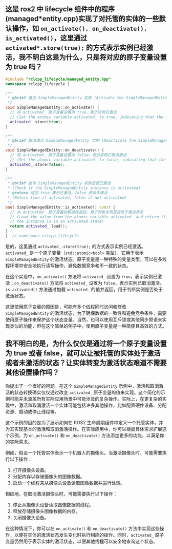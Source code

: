## 这是 ros2 中 lifecycle 组件中的程序(managed*entity.cpp)实现了对托管的实体的一些默认操作，如 `on_activate(), on_deactivate(), is_activated()`，这里通过 `activated*.store(true);` 的方式表示实例已经激活，我不明白这是为什么，只是将对应的原子变量设置为 true 吗？

```cpp
#include "rclcpp_lifecycle/managed_entity.hpp"
namespace rclcpp_lifecycle {

/**
 * @brief 激活 SimpleManagedEntity 实例 (Activate the SimpleManagedEntity instance)
 */
void SimpleManagedEntity::on_activate() {
  // 将 activated_ 原子变量设置为 true，表示实例已激活
  // (Set the atomic variable activated_ to true, indicating that the instance is activated)
  activated_.store(true);
}

/**
 * @brief 取消激活 SimpleManagedEntity 实例 (Deactivate the SimpleManagedEntity instance)
 */
void SimpleManagedEntity::on_deactivate() {
  // 将 activated_ 原子变量设置为 false，表示实例已取消激活
  // (Set the atomic variable activated_ to false, indicating that the instance is deactivated)
  activated_.store(false);
}

/**
 * @brief 查询 SimpleManagedEntity 实例是否已激活
 * (Check if the SimpleManagedEntity instance is activated)
 * @return 返回 true 表示已激活，false 表示未激活
 * (Return true if activated, false if not activated)
 */
bool SimpleManagedEntity::is_activated() const {
  // 从 activated_ 原子变量加载值并返回，用于判断实例是否处于激活状态
  // (Load the value from the atomic variable activated_ and return it, used to determine whether
  // the instance is in an activated state)
  return activated_.load();
}
}  // namespace rclcpp_lifecycle
```

是的，这里通过 `activated_.store(true);` 的方式表示实例已经激活。`activated_` 是一个原子变量（`std::atomic<bool>` 类型），它用于表示 `SimpleManagedEntity` 的激活状态。原子变量是一种特殊的变量类型，可以在多线程环境中安全地执行读写操作，避免数据竞争和不一致的状态。

在这个实现中，`on_activate()` 方法将 `activated_` 设置为 `true`，表示实例已激活；`on_deactivate()` 方法将 `activated_` 设置为 `false`，表示实例已取消激活。`is_activated()` 方法通过加载 `activated_` 的值并返回，用于判断实例是否处于激活状态。

这里使用原子变量的原因是，可能有多个线程同时访问和修改 `SimpleManagedEntity` 的激活状态，为了确保数据的一致性和避免竞争条件，需要使用原子操作来保护这个状态变量。当然，也可以使用互斥锁或其他同步原语来实现类似的功能，但在这个简单的例子中，使用原子变量是一种简便且高效的方式。

## 我不明白的是，为什么仅仅是通过将一个原子变量设置为 true 或者 false，就可以让被托管的实体处于激活或者未激活的状态？让实体转变为激活状态难道不需要其他设置操作吗？

你提出了一个很好的问题。在这个 `SimpleManagedEntity` 示例中，激活和取消激活的状态转换确实仅仅通过改变 `activated_` 原子变量的值来实现。这个简化的示例可能并未涵盖所有实际应用场景中可能涉及的复杂操作。实际上，在更复杂的实现中，激活和取消激活一个实体可能包括许多其他操作，比如配置硬件设备、分配资源、启动或停止线程等。

这个示例的目的是为了展示如何在 ROS2 生命周期组件中定义一个托管实体，并为其实现基本的激活和取消激活操作。在实际应用中，你可以根据具体需求扩展这个示例，为 `on_activate()` 和 `on_deactivate()` 方法添加更多的功能，以满足你的实际需求。

例如，假设一个托管实体表示一个机器人的摄像头。当激活摄像头时，可能需要执行以下操作：

1. 打开摄像头设备。
2. 分配内存以存储摄像头的图像数据。
3. 启动一个线程来从摄像头设备读取图像数据并进行处理。

相应地，在取消激活摄像头时，可能需要执行以下操作：

1. 停止从摄像头设备读取图像数据的线程。
2. 释放存储摄像头图像数据的内存。
3. 关闭摄像头设备。

在这种情况下，你可以在 `on_activate()` 和 `on_deactivate()` 方法中实现这些操作，以便在实体的激活状态发生变化时执行相应的操作。同时，`activated_` 原子变量仍然用于表示实体的激活状态，以便其他线程可以安全地查询这个状态。
